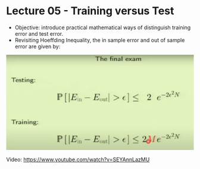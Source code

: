 # Lecture 05 - Training versus Test

- Objective: introduce practical mathematical ways of distinguish training error and test error.
- Revisiting Hoeffding Inequality, the in sample error and out of sample error are given by:
<div>
<img src="img/hoeffding-train-test.PNG" width="800"/>
<div>




Video: https://www.youtube.com/watch?v=SEYAnnLazMU